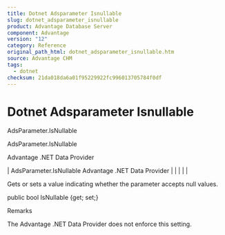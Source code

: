 ```yaml
---
title: Dotnet Adsparameter Isnullable
slug: dotnet_adsparameter_isnullable
product: Advantage Database Server
component: Advantage
version: "12"
category: Reference
original_path_html: dotnet_adsparameter_isnullable.htm
source: Advantage CHM
tags:
  - dotnet
checksum: 21da018da6a01f95229922fc996013705784f0df
---
```


# Dotnet Adsparameter Isnullable

AdsParameter.IsNullable

AdsParameter.IsNullable

Advantage .NET Data Provider

| AdsParameter.IsNullable  Advantage .NET Data Provider |  |  |  |  |

Gets or sets a value indicating whether the parameter accepts null values.

public bool IsNullable {get; set;}

Remarks

The Advantage .NET Data Provider does not enforce this setting.
